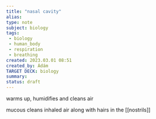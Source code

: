 ```yaml
---
title: "nasal cavity"
alias: 
type: note
subject: biology
tags:
 - biology
 - human_body
 - respiration
 - breathing
created: 2023.03.01 08:51
created_by: Ádám
TARGET DECK: biology
summary: 
status: draft 
---
```

warms up, humidifies and cleans air

mucous cleans inhaled air along with hairs in the [[nostrils]] 